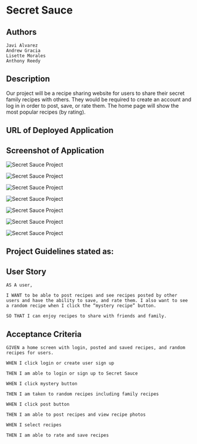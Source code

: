 # Secret Sauce

## Authors
```
Javi Alvarez 
Andrew Gracia 
Lisette Morales
Anthony Reedy
```

## Description 
Our project will be a recipe sharing website for users to share their secret family recipes with others. They would be required to create an account and log in in order to post, save, or rate them. The home page will show the most popular recipes (by rating). 

## URL of Deployed Application



## Screenshot of Application

![Secret Sauce Project](https://user-images.githubusercontent.com/113862182/213600594-8980ef39-579c-4eca-8d00-4b97dea735a3.png)

![Secret Sauce Project](https://user-images.githubusercontent.com/113862182/213600642-deac7f68-0062-47a5-9b6c-b256505976df.png)

![Secret Sauce Project](https://user-images.githubusercontent.com/113862182/213600697-c2f8533b-2789-47e1-9215-9d9a5e0f22da.png)

![Secret Sauce Project](https://user-images.githubusercontent.com/113862182/213600760-42801e73-c5ae-46dc-bc00-d2a1316a7314.png)

![Secret Sauce Project](https://user-images.githubusercontent.com/113862182/213600793-0317eb55-92c1-4e90-bc5d-6028f2d83b3e.png)

![Secret Sauce Project](https://user-images.githubusercontent.com/113862182/213600821-4f808ae2-96f4-416a-86cd-e36e01945eb5.png)

![Secret Sauce Project](https://user-images.githubusercontent.com/113862182/213600868-4bfd9fcc-3dad-4671-b488-14a819f7a797.png)


## Project Guidelines stated as:

## User Story

```
AS A user, 

I WANT to be able to post recipes and see recipes posted by other users and have the ability to save, and rate them. I also want to see a random recipe when I click the “mystery recipe” button. 

SO THAT I can enjoy recipes to share with friends and family.
```

## Acceptance Criteria

```
GIVEN a home screen with login, posted and saved recipes, and random recipes for users.

WHEN I click login or create user sign up

THEN I am able to login or sign up to Secret Sauce

WHEN I click mystery button 

THEN I am taken to random recipes including family recipes

WHEN I click post button

THEN I am able to post recipes and view recipe photos

WHEN I select recipes

THEN I am able to rate and save recipes

```
